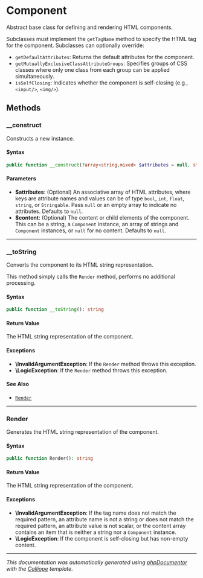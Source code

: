 # Component

Abstract base class for defining and rendering HTML components.

Subclasses must implement the `getTagName` method to specify the HTML tag
for the component. Subclasses can optionally override:

- `getDefaultAttributes`: Returns the default attributes for the component.
- `getMutuallyExclusiveClassAttributeGroups`: Specifies groups of CSS classes
  where only one class from each group can be applied simultaneously.
- `isSelfClosing`: Indicates whether the component is self-closing (e.g.,
  `<input/>`, `<img/>`).

## Methods

### __construct

Constructs a new instance.

#### Syntax

```php
public function __construct(?array<string,mixed> $attributes = null, string|\Charis\Component|(string|\Charis\Component)[]|null $content = null)
```

#### Parameters

- **$attributes**: (Optional) An associative array of HTML attributes, where keys are attribute names and values can be of type `bool`, `int`, `float`, `string`, or `Stringable`. Pass `null` or an empty array to indicate no attributes. Defaults to `null`.
- **$content**: (Optional) The content or child elements of the component. This can be a string, a `Component` instance, an array of strings and `Component` instances, or `null` for no content. Defaults to `null`.

---

### __toString

Converts the component to its HTML string representation.

This method simply calls the `Render` method, performs no additional
processing.

#### Syntax

```php
public function __toString(): string
```

#### Return Value

The HTML string representation of the component.

#### Exceptions

- **\InvalidArgumentException**: If the `Render` method throws this exception.
- **\LogicException**: If the `Render` method throws this exception.

#### See Also

- [`Render`](#Render)

---

### Render

Generates the HTML string representation of the component.

#### Syntax

```php
public function Render(): string
```

#### Return Value

The HTML string representation of the component.

#### Exceptions

- **\InvalidArgumentException**: If the tag name does not match the required pattern, an attribute name is not a string or does not match the required pattern, an attribute value is not scalar, or the content array contains an item that is neither a string nor a `Component` instance.
- **\LogicException**: If the component is self-closing but has non-empty content.

---

*This documentation was automatically generated using [phpDocumentor](http://www.phpdoc.org/) with the [Calliope](https://github.com/DaphneWebFramework/Calliope) template.*
